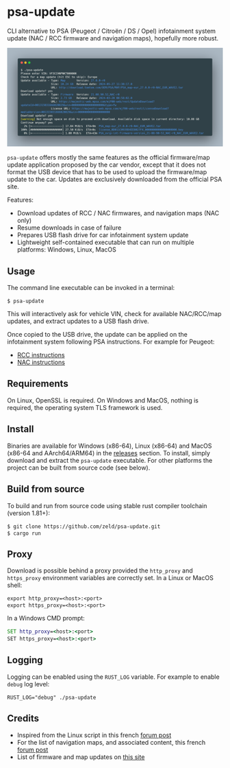 # psa-update

CLI alternative to PSA (Peugeot / Citroën / DS / Opel) infotainment system update (NAC / RCC firmware and navigation maps),
hopefully more robust.

![Screenshot](screenshot.png)

`psa-update` offers mostly the same features as the official firmware/map update application proposed by the car vendor,
except that it does not format the USB device that has to be used to upload the firmware/map update to the car. Updates
are exclusively downloaded from the official PSA site.

Features:
- Download updates of RCC / NAC firmwares, and navigation maps (NAC only)
- Resume downloads in case of failure
- Prepares USB flash drive for car infotainment system update
- Lightweight self-contained executable that can run on multiple platforms: Windows, Linux, MacOS

## Usage

The command line executable can be invoked in a terminal:
```shell
$ psa-update
```
This will interactively ask for vehicle VIN, check for available NAC/RCC/map updates, and extract updates to a USB flash drive.

Once copied to the USB drive, the update can be applied on the infotainment system following PSA instructions.
For example for Peugeot:
- [RCC instructions](https://web.archive.org/web/20220719220945/https://media-ct-ndp.peugeot.com/file/38/2/map-software-rcc-en.632382.pdf)
- [NAC instructions](https://web.archive.org/web/20230602131011/https://media-ct-ndp.peugeot.com/file/38/0/map-software-nac-en.632380.pdf)

## Requirements

On Linux, OpenSSL is required. On Windows and MacOS, nothing is required, the operating system TLS framework is used.

## Install

Binaries are available for Windows (x86-64), Linux (x86-64) and MacOS (x86-64 and AArch64/ARM64) in the [releases](https://github.com/zeld/psa-update/releases) section.
To install, simply download and extract the `psa-update` executable.
For other platforms the project can be built from source code (see below).

## Build from source

To build and run from source code using stable rust compiler toolchain (version 1.81+):
```shell
$ git clone https://github.com/zeld/psa-update.git
$ cargo run
```

## Proxy

Download is possible behind a proxy provided the `http_proxy` and `https_proxy` environment variables are correctly set.
In a Linux or MacOS shell:
```shell
export http_proxy=<host>:<port>
export https_proxy=<host>:<port>
```
In a Windows CMD prompt:
```cmd
SET http_proxy=<host>:<port>
SET https_proxy=<host>:<port>
```

## Logging

Logging can be enabled using the `RUST_LOG` variable. For example to enable `debug` log level:
```shell
RUST_LOG="debug" ./psa-update
```

## Credits

- Inspired from the Linux script in this french [forum post](https://www.forum-peugeot.com/Forum/threads/app-peugeot-update-logiciel-alternatif-multi-os-v1-5-26-08-2021.119707/)
- For the list of navigation maps, and associated content, this french [forum post](https://forum-auto.caradisiac.com/topic/129967-le-nac-du-3008-ii-et-de-tous-les-v%C3%A9hicules-psa-lisez-en-premier-la-page-n%C2%B012/)
- List of firmware and map updates on [this site](https://sites.google.com/view/nac-rcc/)
